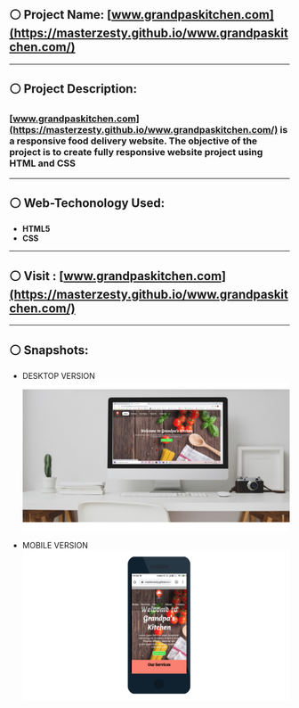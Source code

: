 ## :white_circle: Project Name: [www.grandpaskitchen.com](https://masterzesty.github.io/www.grandpaskitchen.com/)
---
## :white_circle: Project Description:

### [www.grandpaskitchen.com](https://masterzesty.github.io/www.grandpaskitchen.com/) is a responsive food delivery website. The objective of the project is to create fully responsive website project using HTML and CSS
---
## :white_circle: Web-Techonology Used:
* **HTML5**
* **CSS**
---
## :white_circle: Visit : [www.grandpaskitchen.com](https://masterzesty.github.io/www.grandpaskitchen.com/)

---
## :white_circle: Snapshots:

* DESKTOP VERSION
![DESKTOP VERSION](/img/desktop.png)

* MOBILE VERSION
![MOBILE VERSION](/img/mobile.png)
